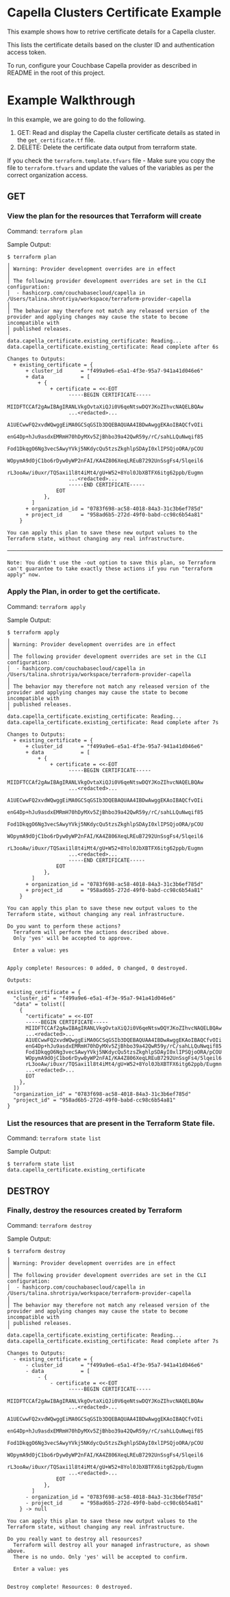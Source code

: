# Capella Clusters Certificate Example

This example shows how to retrive certificate details for a Capella cluster.

This lists the certificate details based on the cluster ID and authentication access token.

To run, configure your Couchbase Capella provider as described in README in the root of this project.

# Example Walkthrough

In this example, we are going to do the following.

1. GET: Read and display the Capella cluster certificate details as stated in the `get_certificate.tf` file.
2. DELETE: Delete the certificate data output from terraform state.

If you check the `terraform.template.tfvars` file - Make sure you copy the file to `terraform.tfvars` and update the values of the variables as per the correct organization access.

## GET
### View the plan for the resources that Terraform will create

Command: `terraform plan`

Sample Output:
```
$ terraform plan
╷
│ Warning: Provider development overrides are in effect
│ 
│ The following provider development overrides are set in the CLI configuration:
│  - hashicorp.com/couchabasecloud/capella in /Users/talina.shrotriya/workspace/terraform-provider-capella
│ 
│ The behavior may therefore not match any released version of the provider and applying changes may cause the state to become incompatible with
│ published releases.
╵
data.capella_certificate.existing_certificate: Reading...
data.capella_certificate.existing_certificate: Read complete after 6s

Changes to Outputs:
  + existing_certificate = {
      + cluster_id      = "f499a9e6-e5a1-4f3e-95a7-941a41d046e6"
      + data            = [
          + {
              + certificate = <<-EOT
                    -----BEGIN CERTIFICATE-----
                    MIIDFTCCAf2gAwIBAgIRANLVkgOvtaXiQJi0V6qeNtswDQYJKoZIhvcNAQELBQAw
                    ...<redacted>...
                    A1UECwwFQ2xvdWQwggEiMA0GCSqGSIb3DQEBAQUAA4IBDwAwggEKAoIBAQCfvOIi
                    enG4Dp+hJu9asdxEMRmH70hDyMXv5ZjBhbo39a42QwR59y/rC/sahLLQuNwqif85
                    Fod1DkqgO6Ng3vecSAwyYVkj5NKdycQu5tzsZkghlpSDAyI0xlIPSQjoORA/pCOU
                    WOpymA9dOjC1bo6rDyw0yWP2nFAI/KA4Z806XeqLREuB7292UnSsgFs4/5lqeil6
                    rL3ooAw/i0uxr/TQSaxi1l8t4iMt4/gU+W52+8Yol0JbXBTFX6itg62ppb/Eugmn
                    ...<redacted>...
                    -----END CERTIFICATE-----
                EOT
            },
        ]
      + organization_id = "0783f698-ac58-4018-84a3-31c3b6ef785d"
      + project_id      = "958ad6b5-272d-49f0-babd-cc98c6b54a81"
    }

You can apply this plan to save these new output values to the Terraform state, without changing any real infrastructure.

─────────────────────────────────────────────────────────────────────────────────────────────────────────────────────────────────────────────────────────

Note: You didn't use the -out option to save this plan, so Terraform can't guarantee to take exactly these actions if you run "terraform apply" now.
```

### Apply the Plan, in order to get the certificate. 

Command: `terraform apply`

Sample Output:
```
$ terraform apply
╷
│ Warning: Provider development overrides are in effect
│ 
│ The following provider development overrides are set in the CLI configuration:
│  - hashicorp.com/couchabasecloud/capella in /Users/talina.shrotriya/workspace/terraform-provider-capella
│ 
│ The behavior may therefore not match any released version of the provider and applying changes may cause the state to become incompatible with
│ published releases.
╵
data.capella_certificate.existing_certificate: Reading...
data.capella_certificate.existing_certificate: Read complete after 7s

Changes to Outputs:
  + existing_certificate = {
      + cluster_id      = "f499a9e6-e5a1-4f3e-95a7-941a41d046e6"
      + data            = [
          + {
              + certificate = <<-EOT
                    -----BEGIN CERTIFICATE-----
                    MIIDFTCCAf2gAwIBAgIRANLVkgOvtaXiQJi0V6qeNtswDQYJKoZIhvcNAQELBQAw
                    ...<redacted>...
                    A1UECwwFQ2xvdWQwggEiMA0GCSqGSIb3DQEBAQUAA4IBDwAwggEKAoIBAQCfvOIi
                    enG4Dp+hJu9asdxEMRmH70hDyMXv5ZjBhbo39a42QwR59y/rC/sahLLQuNwqif85
                    Fod1DkqgO6Ng3vecSAwyYVkj5NKdycQu5tzsZkghlpSDAyI0xlIPSQjoORA/pCOU
                    WOpymA9dOjC1bo6rDyw0yWP2nFAI/KA4Z806XeqLREuB7292UnSsgFs4/5lqeil6
                    rL3ooAw/i0uxr/TQSaxi1l8t4iMt4/gU+W52+8Yol0JbXBTFX6itg62ppb/Eugmn
                    ...<redacted>...
                    -----END CERTIFICATE-----
                EOT
            },
        ]
      + organization_id = "0783f698-ac58-4018-84a3-31c3b6ef785d"
      + project_id      = "958ad6b5-272d-49f0-babd-cc98c6b54a81"
    }

You can apply this plan to save these new output values to the Terraform state, without changing any real infrastructure.

Do you want to perform these actions?
  Terraform will perform the actions described above.
  Only 'yes' will be accepted to approve.

  Enter a value: yes


Apply complete! Resources: 0 added, 0 changed, 0 destroyed.

Outputs:

existing_certificate = {
  "cluster_id" = "f499a9e6-e5a1-4f3e-95a7-941a41d046e6"
  "data" = tolist([
    {
      "certificate" = <<-EOT
      -----BEGIN CERTIFICATE-----
      MIIDFTCCAf2gAwIBAgIRANLVkgOvtaXiQJi0V6qeNtswDQYJKoZIhvcNAQELBQAw
      ...<redacted>...
      A1UECwwFQ2xvdWQwggEiMA0GCSqGSIb3DQEBAQUAA4IBDwAwggEKAoIBAQCfvOIi
      enG4Dp+hJu9asdxEMRmH70hDyMXv5ZjBhbo39a42QwR59y/rC/sahLLQuNwqif85
      Fod1DkqgO6Ng3vecSAwyYVkj5NKdycQu5tzsZkghlpSDAyI0xlIPSQjoORA/pCOU
      WOpymA9dOjC1bo6rDyw0yWP2nFAI/KA4Z806XeqLREuB7292UnSsgFs4/5lqeil6
      rL3ooAw/i0uxr/TQSaxi1l8t4iMt4/gU+W52+8Yol0JbXBTFX6itg62ppb/Eugmn
      ...<redacted>...
      EOT
    },
  ])
  "organization_id" = "0783f698-ac58-4018-84a3-31c3b6ef785d"
  "project_id" = "958ad6b5-272d-49f0-babd-cc98c6b54a81"
}
```

### List the resources that are present in the Terraform State file.

Command: `terraform state list`

Sample Output:
```
$ terraform state list
data.capella_certificate.existing_certificate
```

## DESTROY
### Finally, destroy the resources created by Terraform

Command: `terraform destroy`

Sample Output:
```
$ terraform destroy
╷
│ Warning: Provider development overrides are in effect
│ 
│ The following provider development overrides are set in the CLI configuration:
│  - hashicorp.com/couchabasecloud/capella in /Users/talina.shrotriya/workspace/terraform-provider-capella
│ 
│ The behavior may therefore not match any released version of the provider and applying changes may cause the state to become incompatible with
│ published releases.
╵
data.capella_certificate.existing_certificate: Reading...
data.capella_certificate.existing_certificate: Read complete after 7s

Changes to Outputs:
  - existing_certificate = {
      - cluster_id      = "f499a9e6-e5a1-4f3e-95a7-941a41d046e6"
      - data            = [
          - {
              - certificate = <<-EOT
                    -----BEGIN CERTIFICATE-----
                    MIIDFTCCAf2gAwIBAgIRANLVkgOvtaXiQJi0V6qeNtswDQYJKoZIhvcNAQELBQAw
                    ...<redacted>...
                    A1UECwwFQ2xvdWQwggEiMA0GCSqGSIb3DQEBAQUAA4IBDwAwggEKAoIBAQCfvOIi
                    enG4Dp+hJu9asdxEMRmH70hDyMXv5ZjBhbo39a42QwR59y/rC/sahLLQuNwqif85
                    Fod1DkqgO6Ng3vecSAwyYVkj5NKdycQu5tzsZkghlpSDAyI0xlIPSQjoORA/pCOU
                    WOpymA9dOjC1bo6rDyw0yWP2nFAI/KA4Z806XeqLREuB7292UnSsgFs4/5lqeil6
                    rL3ooAw/i0uxr/TQSaxi1l8t4iMt4/gU+W52+8Yol0JbXBTFX6itg62ppb/Eugmn
                    ...<redacted>...
                EOT
            },
        ]
      - organization_id = "0783f698-ac58-4018-84a3-31c3b6ef785d"
      - project_id      = "958ad6b5-272d-49f0-babd-cc98c6b54a81"
    } -> null

You can apply this plan to save these new output values to the Terraform state, without changing any real infrastructure.

Do you really want to destroy all resources?
  Terraform will destroy all your managed infrastructure, as shown above.
  There is no undo. Only 'yes' will be accepted to confirm.

  Enter a value: yes


Destroy complete! Resources: 0 destroyed.
```
